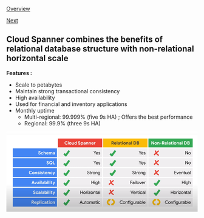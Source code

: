 [Overview](https://github.com/paulowe/gcp/blob/main/readme.md)

[Next](https://github.com/paulowe/gcp/blob/main/cloud-firestore.md)

## Cloud Spanner combines the benefits of relational database structure with non-relational horizontal scale

**Features :**
- Scale to petabytes
- Maintain strong transactional consistency
- High availability
- Used for financial and inventory applications
- Monthly uptime
    - Multi-regional: 99.999% (five 9s HA) ; Offers the best performance
    - Regional: 99.9% (three 9s HA)

<img src="https://github.com/paulowe/gcp/blob/main/captures/Capture%2012.PNG" />
